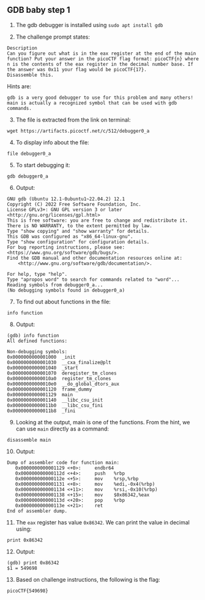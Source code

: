 ## GDB baby step 1

1. The gdb debugger is installed using ```sudo apt install gdb```

2. The challenge prompt states:
```
Description
Can you figure out what is in the eax register at the end of the main function? Put your answer in the picoCTF flag format: picoCTF{n} where n is the contents of the eax register in the decimal number base. If the answer was 0x11 your flag would be picoCTF{17}.
Disassemble this.
```

Hints are:
```
gdb is a very good debugger to use for this problem and many others!
main is actually a recognized symbol that can be used with gdb commands.
```

3. The file is extracted from the link on terminal:
```
wget https://artifacts.picoctf.net/c/512/debugger0_a
```
4. To display info about the file:
```
file debugger0_a
```

5. To start debugging it:
```
gdb debugger0_a
```

6. Output:
```
GNU gdb (Ubuntu 12.1-0ubuntu1~22.04.2) 12.1
Copyright (C) 2022 Free Software Foundation, Inc.
License GPLv3+: GNU GPL version 3 or later <http://gnu.org/licenses/gpl.html>
This is free software: you are free to change and redistribute it.
There is NO WARRANTY, to the extent permitted by law.
Type "show copying" and "show warranty" for details.
This GDB was configured as "x86_64-linux-gnu".
Type "show configuration" for configuration details.
For bug reporting instructions, please see:
<https://www.gnu.org/software/gdb/bugs/>.
Find the GDB manual and other documentation resources online at:
    <http://www.gnu.org/software/gdb/documentation/>.

For help, type "help".
Type "apropos word" to search for commands related to "word"...
Reading symbols from debugger0_a...
(No debugging symbols found in debugger0_a)
```

7. To find out about functions in the file:
```
info function
```
8. Output:
```
(gdb) info function
All defined functions:

Non-debugging symbols:
0x0000000000001000  _init
0x0000000000001030  __cxa_finalize@plt
0x0000000000001040  _start
0x0000000000001070  deregister_tm_clones
0x00000000000010a0  register_tm_clones
0x00000000000010e0  __do_global_dtors_aux
0x0000000000001120  frame_dummy
0x0000000000001129  main
0x0000000000001140  __libc_csu_init
0x00000000000011b0  __libc_csu_fini
0x00000000000011b8  _fini
```

9. Looking at the output, main is one of the functions. From the hint, we can use ```main``` directly as a command:
```
disassemble main
```
10. Output:
```
Dump of assembler code for function main:
   0x0000000000001129 <+0>:     endbr64
   0x000000000000112d <+4>:     push   %rbp
   0x000000000000112e <+5>:     mov    %rsp,%rbp
   0x0000000000001131 <+8>:     mov    %edi,-0x4(%rbp)
   0x0000000000001134 <+11>:    mov    %rsi,-0x10(%rbp)
   0x0000000000001138 <+15>:    mov    $0x86342,%eax
   0x000000000000113d <+20>:    pop    %rbp
   0x000000000000113e <+21>:    ret
End of assembler dump.
```

11. The ```eax``` register has value ```0x86342```. We can print the value in decimal using:
```
print 0x86342
```

12. Output:
```
(gdb) print 0x86342
$1 = 549698
```

13. Based on challenge instructions, the following is the flag:
```
picoCTF{549698}
```



